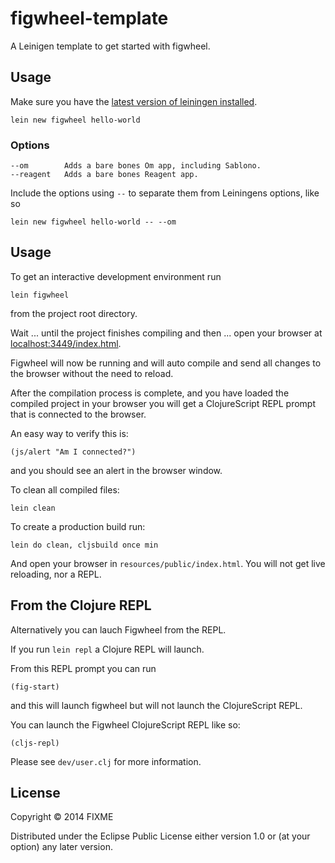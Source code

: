 # figwheel-template

A Leinigen template to get started with figwheel.

## Usage

Make sure you have the [latest version of leiningen installed](https://github.com/technomancy/leiningen#installation).


    lein new figwheel hello-world

### Options

    --om 		Adds a bare bones Om app, including Sablono.
    --reagent   Adds a bare bones Reagent app.

Include the options using `--` to separate them from Leiningens
options, like so

    lein new figwheel hello-world -- --om

## Usage

To get an interactive development environment run 

    lein figwheel

from the project root directory.

Wait ... until the project finishes compiling and then ...
open your browser at [localhost:3449/index.html](http://localhost:3449/index.html).

Figwheel will now be running and will auto compile and send all
changes to the browser without the need to reload.

After the compilation process is complete, and you have loaded the
compiled project in your browser you will get a ClojureScript REPL
prompt that is connected to the browser.

An easy way to verify this is:

    (js/alert "Am I connected?")

and you should see an alert in the browser window.

To clean all compiled files:

    lein clean

To create a production build run:

    lein do clean, cljsbuild once min

And open your browser in `resources/public/index.html`. You will not
get live reloading, nor a REPL. 


## From the Clojure REPL

Alternatively you can lauch Figwheel from the REPL.

If you run `lein repl` a Clojure REPL will launch.

From this REPL prompt you can run

```
(fig-start)
```

and this will launch figwheel but will not launch the ClojureScript
REPL.

You can launch the Figwheel ClojureScript REPL like so:

```
(cljs-repl)
```

Please see `dev/user.clj` for more information.

## License

Copyright © 2014 FIXME

Distributed under the Eclipse Public License either version 1.0 or (at
your option) any later version.

